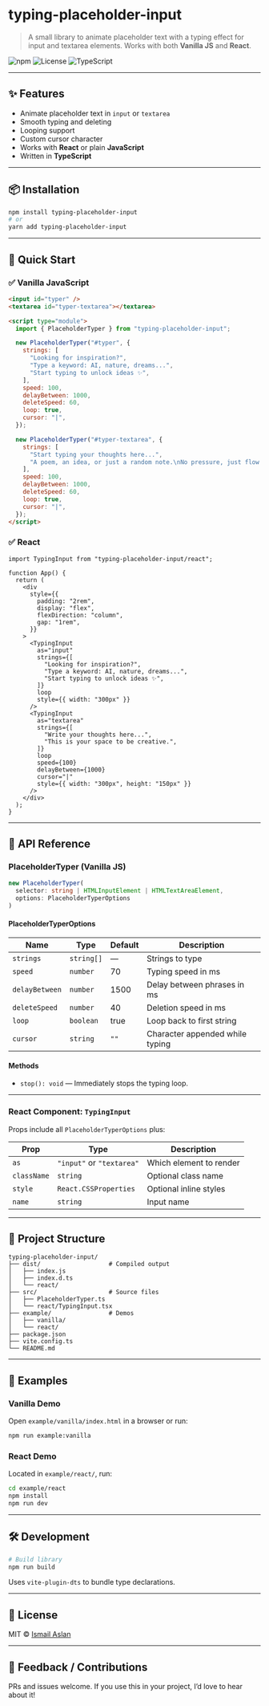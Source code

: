 # typing-placeholder-input

> A small library to animate placeholder text with a typing effect for input and textarea elements. Works with both **Vanilla JS** and **React**.

![npm](https://img.shields.io/npm/v/typing-placeholder-input)
![License](https://img.shields.io/npm/l/typing-placeholder-input)
![TypeScript](https://img.shields.io/badge/TypeScript-yes-blue)

---

## ✨ Features

- Animate placeholder text in `input` or `textarea`
- Smooth typing and deleting
- Looping support
- Custom cursor character
- Works with **React** or plain **JavaScript**
- Written in **TypeScript**

---

## 📦 Installation

```bash
npm install typing-placeholder-input
# or
yarn add typing-placeholder-input
```

---

## 🚀 Quick Start

### ✅ Vanilla JavaScript

```html
<input id="typer" />
<textarea id="typer-textarea"></textarea>

<script type="module">
  import { PlaceholderTyper } from "typing-placeholder-input";

  new PlaceholderTyper("#typer", {
    strings: [
      "Looking for inspiration?",
      "Type a keyword: AI, nature, dreams...",
      "Start typing to unlock ideas ✨",
    ],
    speed: 100,
    delayBetween: 1000,
    deleteSpeed: 60,
    loop: true,
    cursor: "|",
  });

  new PlaceholderTyper("#typer-textarea", {
    strings: [
      "Start typing your thoughts here...",
      "A poem, an idea, or just a random note.\nNo pressure, just flow.",
    ],
    speed: 100,
    delayBetween: 1000,
    deleteSpeed: 60,
    loop: true,
    cursor: "|",
  });
</script>
```

### ✅ React

```tsx
import TypingInput from "typing-placeholder-input/react";

function App() {
  return (
    <div
      style={{
        padding: "2rem",
        display: "flex",
        flexDirection: "column",
        gap: "1rem",
      }}
    >
      <TypingInput
        as="input"
        strings={[
          "Looking for inspiration?",
          "Type a keyword: AI, nature, dreams...",
          "Start typing to unlock ideas ✨",
        ]}
        loop
        style={{ width: "300px" }}
      />
      <TypingInput
        as="textarea"
        strings={[
          "Write your thoughts here...",
          "This is your space to be creative.",
        ]}
        loop
        speed={100}
        delayBetween={1000}
        cursor="|"
        style={{ width: "300px", height: "150px" }}
      />
    </div>
  );
}
```

---

## 📘 API Reference

### PlaceholderTyper (Vanilla JS)

```ts
new PlaceholderTyper(
  selector: string | HTMLInputElement | HTMLTextAreaElement,
  options: PlaceholderTyperOptions
)
```

#### PlaceholderTyperOptions

| Name           | Type       | Default | Description                     |
| -------------- | ---------- | ------- | ------------------------------- |
| `strings`      | `string[]` | —       | Strings to type                 |
| `speed`        | `number`   | 70      | Typing speed in ms              |
| `delayBetween` | `number`   | 1500    | Delay between phrases in ms     |
| `deleteSpeed`  | `number`   | 40      | Deletion speed in ms            |
| `loop`         | `boolean`  | true    | Loop back to first string       |
| `cursor`       | `string`   | `""`    | Character appended while typing |

#### Methods

- `stop(): void` — Immediately stops the typing loop.

---

### React Component: `TypingInput`

Props include all `PlaceholderTyperOptions` plus:

| Prop        | Type                      | Description             |
| ----------- | ------------------------- | ----------------------- |
| `as`        | `"input"` or `"textarea"` | Which element to render |
| `className` | `string`                  | Optional class name     |
| `style`     | `React.CSSProperties`     | Optional inline styles  |
| `name`      | `string`                  | Input name              |

---

## 📁 Project Structure

```
typing-placeholder-input/
├── dist/                   # Compiled output
│   ├── index.js
│   ├── index.d.ts
│   └── react/
├── src/                    # Source files
│   ├── PlaceholderTyper.ts
│   └── react/TypingInput.tsx
├── example/                # Demos
│   ├── vanilla/
│   └── react/
├── package.json
├── vite.config.ts
└── README.md
```

---

## 🧪 Examples

### Vanilla Demo

Open `example/vanilla/index.html` in a browser or run:

```bash
npm run example:vanilla
```

### React Demo

Located in `example/react/`, run:

```bash
cd example/react
npm install
npm run dev
```

---

## 🛠 Development

```bash
# Build library
npm run build
```

Uses `vite-plugin-dts` to bundle type declarations.

---

## 🧾 License

MIT © [Ismail Aslan](mailto:ismailaslan1097@gmail.com)

---

## 🙌 Feedback / Contributions

PRs and issues welcome. If you use this in your project, I’d love to hear about it!
